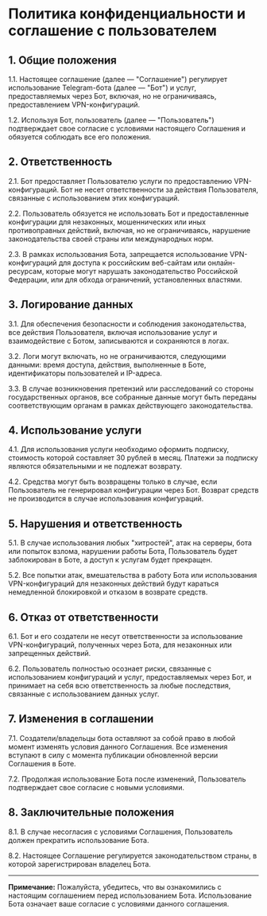 # Политика конфиденциальности и соглашение с пользователем

## 1. Общие положения

1.1. Настоящее соглашение (далее — "Соглашение") регулирует использование Telegram-бота (далее — "Бот") и услуг, предоставляемых через Бот, включая, но не ограничиваясь, предоставлением VPN-конфигураций.

1.2. Используя Бот, пользователь (далее — "Пользователь") подтверждает свое согласие с условиями настоящего Соглашения и обязуется соблюдать все его положения.

## 2. Ответственность

2.1. Бот предоставляет Пользователю услуги по предоставлению VPN-конфигураций. Бот не несет ответственности за действия Пользователя, связанные с использованием этих конфигураций.

2.2. Пользователь обязуется не использовать Бот и предоставленные конфигурации для незаконных, мошеннических или иных противоправных действий, включая, но не ограничиваясь, нарушение законодательства своей страны или международных норм.

2.3. В рамках использования Бота, запрещается использование VPN-конфигураций для доступа к российским веб-сайтам или онлайн-ресурсам, которые могут нарушать законодательство Российской Федерации, или для обхода ограничений, установленных властями.

## 3. Логирование данных

3.1. Для обеспечения безопасности и соблюдения законодательства, все действия Пользователя, включая использование услуг и взаимодействие с Ботом, записываются и сохраняются в логах.

3.2. Логи могут включать, но не ограничиваются, следующими данными: время доступа, действия, выполненные в Боте, идентификаторы пользователей и IP-адреса.

3.3. В случае возникновения претензий или расследований со стороны государственных органов, все собранные данные могут быть переданы соответствующим органам в рамках действующего законодательства.

## 4. Использование услуги

4.1. Для использования услуги необходимо оформить подписку, стоимость которой составляет 30 рублей в месяц. Платежи за подписку являются обязательными и не подлежат возврату.

4.2. Средства могут быть возвращены только в случае, если Пользователь не генерировал конфигурации через Бот. Возврат средств не производится в случае использования конфигураций.

## 5. Нарушения и ответственность

5.1. В случае использования любых "хитростей", атак на серверы, бота или попыток взлома, нарушении работы Бота, Пользователь будет заблокирован в Боте, а доступ к услугам будет прекращен.

5.2. Все попытки атак, вмешательства в работу Бота или использования VPN-конфигураций для незаконных действий будут караться немедленной блокировкой и отказом в возврате средств.

## 6. Отказ от ответственности

6.1. Бот и его создатели не несут ответственности за использование VPN-конфигураций, полученных через Бота, для незаконных или запрещенных действий.

6.2. Пользователь полностью осознает риски, связанные с использованием конфигураций и услуг, предоставляемых через Бот, и принимает на себя всю ответственность за любые последствия, связанные с использованием данных услуг.

## 7. Изменения в соглашении

7.1. Создатели/владельцы бота оставляют за собой право в любой момент изменять условия данного Соглашения. Все изменения вступают в силу с момента публикации обновленной версии Соглашения в Боте.

7.2. Продолжая использование Бота после изменений, Пользователь подтверждает свое согласие с новыми условиями.

## 8. Заключительные положения

8.1. В случае несогласия с условиями Соглашения, Пользователь должен прекратить использование Бота.

8.2. Настоящее Соглашение регулируется законодательством страны, в которой зарегистрирован владелец Бота.

<hr>

**Примечание:** Пожалуйста, убедитесь, что вы ознакомились с настоящим соглашением перед использованием Бота. Использование Бота означает ваше согласие с условиями данного соглашения.
